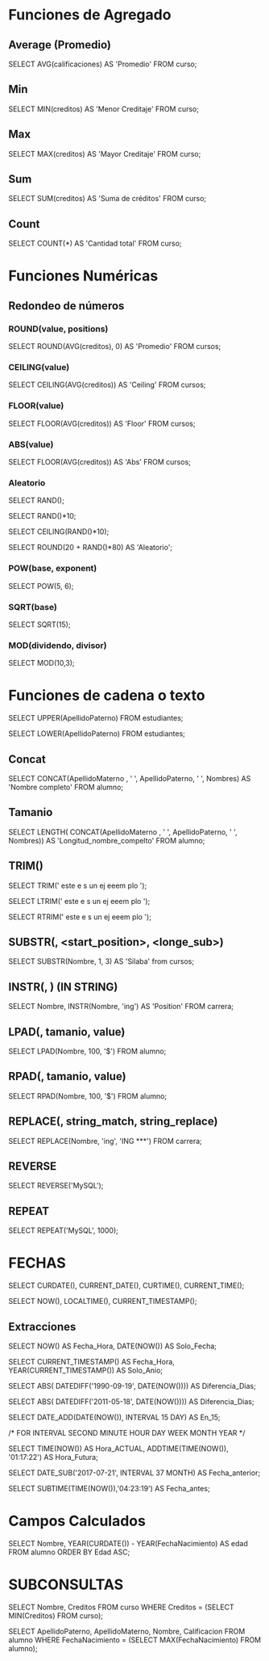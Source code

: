 # Funciones de Agregado

## Average (Promedio)
SELECT 
    AVG(calificaciones) AS 'Promedio'
    FROM curso; 

## Min
SELECT MIN(creditos) AS 'Menor Creditaje' FROM curso; 

## Max
SELECT MAX(creditos) AS 'Mayor Creditaje' FROM curso; 

## Sum
SELECT SUM(creditos) AS 'Suma de créditos' FROM curso; 

## Count
SELECT COUNT(*) AS 'Cantidad total' FROM curso; 

# Funciones Numéricas

## Redondeo de números 
### ROUND(value, positions)
SELECT ROUND(AVG(creditos), 0) AS 'Promedio' FROM cursos; 

### CEILING(value)
SELECT CEILING(AVG(creditos)) AS 'Ceiling' FROM cursos; 

### FLOOR(value)
SELECT FLOOR(AVG(creditos)) AS 'Floor' FROM cursos; 

### ABS(value)
SELECT FLOOR(AVG(creditos)) AS 'Abs' FROM cursos; 

### Aleatorio 
SELECT RAND();

SELECT RAND()*10;

SELECT CEILING(RAND()*10);

SELECT ROUND(20 + RAND()*80) AS 'Aleatorio';

### POW(base, exponent)
SELECT POW(5, 6);

### SQRT(base)
SELECT SQRT(15);

### MOD(dividendo, divisor)
SELECT MOD(10,3);

# Funciones de cadena o texto
SELECT UPPER(ApellidoPaterno) FROM estudiantes; 

SELECT LOWER(ApellidoPaterno) FROM estudiantes; 

## Concat
SELECT CONCAT(ApellidoMaterno , ' ', ApellidoPaterno, ' ', Nombres) AS 'Nombre completo' FROM alumno; 

## Tamanio
SELECT LENGTH( CONCAT(ApellidoMaterno , ' ', ApellidoPaterno, ' ', Nombres)) AS 'Longitud_nombre_compelto' FROM alumno; 

## TRIM()
SELECT TRIM('     este e     s un ej eeem plo   ');

SELECT LTRIM('     este e     s un ej eeem plo   ');

SELECT RTRIM('     este e     s un ej eeem plo   ');

## SUBSTR(<cadena>, <start_position>, <longe_sub>)
SELECT SUBSTR(Nombre, 1, 3) AS 'Silaba' from cursos; 

## INSTR(<columna>, <substring>) (IN STRING)
SELECT Nombre, INSTR(Nombre, 'ing') AS 'Position' FROM carrera; 

## LPAD(<column>, tamanio, value)
SELECT LPAD(Nombre, 100, '$') FROM alumno; 

## RPAD(<column>, tamanio, value)
SELECT RPAD(Nombre, 100, '$') FROM alumno; 

## REPLACE(<campo>, string_match, string_replace)
SELECT REPLACE(Nombre, 'ing', 'ING ***') FROM carrera; 

## REVERSE
SELECT REVERSE('MySQL');

## REPEAT
SELECT REPEAT('MySQL', 1000);

# FECHAS
SELECT CURDATE(), CURRENT_DATE(), CURTIME(), CURRENT_TIME();

SELECT NOW(), LOCALTIME(), CURRENT_TIMESTAMP();

## Extracciones
SELECT NOW() AS Fecha_Hora, DATE(NOW()) AS Solo_Fecha;

SELECT CURRENT_TIMESTAMP() AS Fecha_Hora, YEAR(CURRENT_TIMESTAMP()) AS Solo_Anio;

SELECT ABS( DATEDIFF('1990-09-19', DATE(NOW()))) AS Diferencia_Dias;

SELECT ABS( DATEDIFF('2011-05-18', DATE(NOW()))) AS Diferencia_Dias;

SELECT DATE_ADD(DATE(NOW()), INTERVAL 15 DAY) AS En_15;

/* FOR INTERVAL
SECOND
MINUTE
HOUR
DAY
WEEK
MONTH
YEAR
*/

SELECT TIME(NOW()) AS Hora_ACTUAL, ADDTIME(TIME(NOW()), '01:17:22') AS Hora_Futura;

SELECT DATE_SUB('2017-07-21', INTERVAL 37 MONTH) AS Fecha_anterior;

SELECT SUBTIME(TIME(NOW()),'04:23:19') AS Fecha_antes;

# Campos Calculados
SELECT Nombre, YEAR(CURDATE()) - YEAR(FechaNacimiento) AS edad
    FROM alumno
    ORDER BY Edad ASC;

# SUBCONSULTAS
SELECT Nombre, Creditos
    FROM curso 
    WHERE Creditos = (SELECT MIN(Creditos) FROM curso);

SELECT ApellidoPaterno, ApellidoMaterno, Nombre, Calificacion
    FROM alumno
    WHERE FechaNacimiento = (SELECT MAX(FechaNacimiento) FROM alumno);